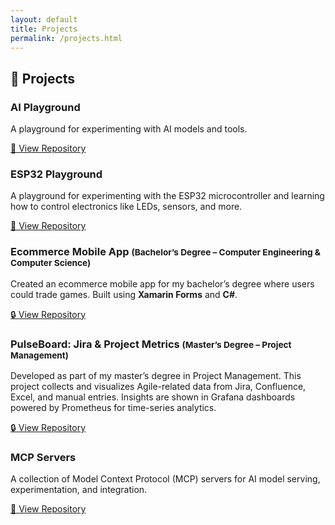 ```yaml
---
layout: default
title: Projects
permalink: /projects.html
---
```


<h2 class="projects-title">🚀 Projects</h2>

<section class="projects-grid">

  <article class="project-card">
    <h3>AI Playground</h3>
    <p>
      A playground for experimenting with AI models and tools.
    </p>
    <a class="btn" href="https://github.com/vinersar31/ai_playground"
       target="_blank" rel="noopener noreferrer">
      🔗 View Repository
    </a>
  </article>

  <article class="project-card">
    <h3>ESP32 Playground</h3>
    <p>
      A playground for experimenting with the ESP32 microcontroller and
      learning how to control electronics like LEDs, sensors, and more.
    </p>
    <a class="btn" href="https://github.com/vinersar31/esp32_playground"
       target="_blank" rel="noopener noreferrer">
      🔗 View Repository
    </a>
  </article>

  <article class="project-card">
    <h3>
      Ecommerce Mobile App
      <small>(Bachelor’s Degree – Computer Engineering &amp; Computer Science)</small>
    </h3>
    <p>
      Created an ecommerce mobile app for my bachelor’s degree where users
      could trade games. Built using <strong>Xamarin Forms</strong> and
      <strong>C#</strong>.
    </p>
    <a class="btn btn-private"
     href="https://github.com/vinersar31/Licenta-Ecommerce"
     target="_blank" rel="noopener noreferrer"
     title="Private Repository (only accessible with permission)">
    🔒 View Repository
    </a>
  </article>

  <article class="project-card">
    <h3>
      PulseBoard: Jira &amp; Project Metrics
      <small>(Master’s Degree – Project Management)</small>
    </h3>
    <p>
      Developed as part of my master’s degree in Project Management. This
      project collects and visualizes Agile-related data from Jira,
      Confluence, Excel, and manual entries. Insights are shown in
      Grafana dashboards powered by Prometheus for time-series analytics.
    </p>
    <a class="btn btn-private"
     href="https://github.com/vinersar31/pulse_board"
     target="_blank" rel="noopener noreferrer"
     title="Private Repository (only accessible with permission)">
    🔒 View Repository
    </a>
  </article>


  <article class="project-card">
    <h3>MCP Servers</h3>
    <p>
      A collection of Model Context Protocol (MCP) servers for AI model serving, experimentation, and integration.
    </p>
    <a class="btn" href="https://github.com/vinersar31/mcp_servers"
       target="_blank" rel="noopener noreferrer">
      🔗 View Repository
    </a>
  </article>

</section>
